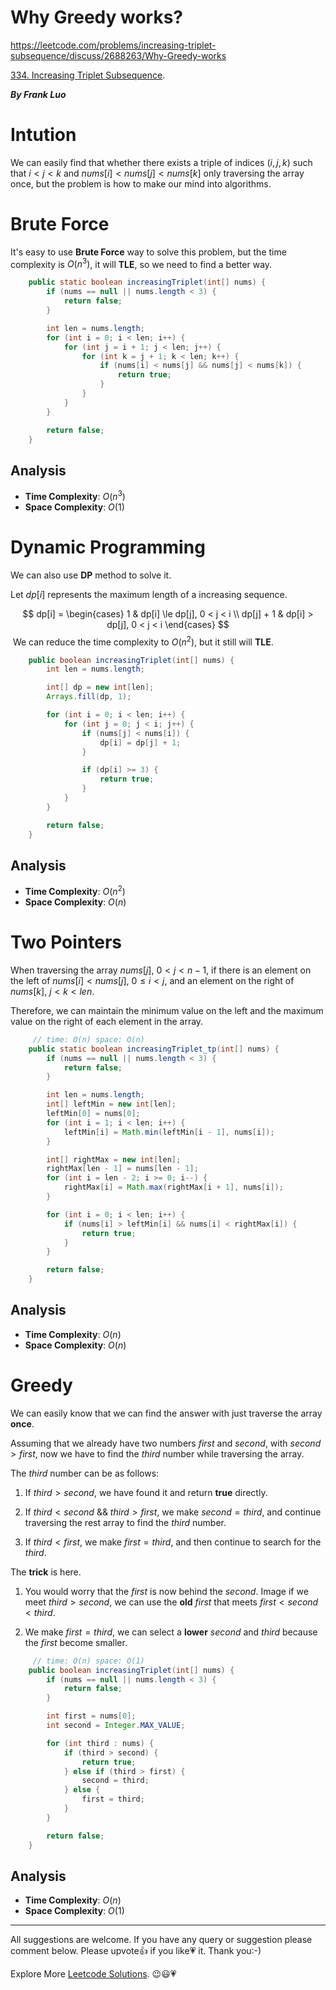 # Why Greedy works? 

https://leetcode.com/problems/increasing-triplet-subsequence/discuss/2688263/Why-Greedy-works

[334. Increasing Triplet Subsequence](https://leetcode.com/problems/increasing-triplet-subsequence/).

***By Frank Luo***

# Intution

We can easily find that whether there exists a triple of indices $(i, j, k)$ such that $i < j < k$ and $nums[i] < \textit{nums}[j] < \textit{nums}[k]$ only traversing the array once, but the problem is how to make our mind into algorithms.

# Brute Force

It's easy to use **Brute Force** way to solve this problem, but the time complexity is $O(n^3)$, it will **TLE**, so we need to find a better way.

```java
    public static boolean increasingTriplet(int[] nums) {
        if (nums == null || nums.length < 3) {
            return false;
        }

        int len = nums.length;
        for (int i = 0; i < len; i++) {
            for (int j = i + 1; j < len; j++) {
                for (int k = j + 1; k < len; k++) {
                    if (nums[i] < nums[j] && nums[j] < nums[k]) {
                        return true;
                    }
                }
            }
        }

        return false;
    }
```

## Analysis

- **Time Complexity**: $O(n^3)$
- **Space Complexity**: $O(1)$

# Dynamic Programming

We can also use **DP** method to solve it.

Let $dp[i]$ represents the maximum length of a increasing sequence.

$$
dp[i] = \begin{cases} 1 & dp[i] \le dp[j], 0 < j < i
\\
dp[j] + 1 & dp[i] > dp[j], 0 < j < i
\end{cases}
$$
​
We can reduce the time complexity to $O(n^2)$, but it still will **TLE**.

```java
    public boolean increasingTriplet(int[] nums) {
        int len = nums.length;

        int[] dp = new int[len];
        Arrays.fill(dp, 1);

        for (int i = 0; i < len; i++) {
            for (int j = 0; j < i; j++) {
                if (nums[j] < nums[i]) {
                    dp[i] = dp[j] + 1;
                }

                if (dp[i] >= 3) {
                    return true;
                }
            }
        }

        return false;
    }
```

## Analysis

- **Time Complexity**: $O(n^2)$
- **Space Complexity**: $O(n)$

# Two Pointers

When traversing the array $\textit{nums}[j]$, $0 < j < n − 1$,  if there is an element on the left of $\textit{nums}[i] < \textit{nums}[j]$, $0 \le i < j$,  and an element on the right of $\textit{nums}[k]$, $j < k < len$. 

Therefore, we can maintain the minimum value on the left and the maximum value on the right of each element in the array.

```java
     // time: O(n) space: O(n)
    public static boolean increasingTriplet_tp(int[] nums) {
        if (nums == null || nums.length < 3) {
            return false;
        }

        int len = nums.length;
        int[] leftMin = new int[len];
        leftMin[0] = nums[0];
        for (int i = 1; i < len; i++) {
            leftMin[i] = Math.min(leftMin[i - 1], nums[i]);
        }

        int[] rightMax = new int[len];
        rightMax[len - 1] = nums[len - 1];
        for (int i = len - 2; i >= 0; i--) {
            rightMax[i] = Math.max(rightMax[i + 1], nums[i]);
        }

        for (int i = 0; i < len; i++) {
            if (nums[i] > leftMin[i] && nums[i] < rightMax[i]) {
                return true;
            }
        }

        return false;
    }
```

## Analysis

- **Time Complexity**: $O(n)$
- **Space Complexity**: $O(n)$

# Greedy

We can easily know that we can find the answer with just traverse the array **once**. 

Assuming that we already have two numbers $\textit{first}$ and $\textit{second}$, with $\textit{second} > \textit{first}$, now we have to find the $\textit{third}$ number while traversing the array.

The $third$ number can be as follows:

1. If $\textit{third} > \textit{second}$,  we have found it and return **true** directly.

2. If $\textit{third} < \textit{second}$ && $\textit{third} > \textit{first}$, we make $\textit{second} = \textit{third}$, and continue traversing the rest array to find the $third$ number.

3. If $\textit{third} < \textit{first}$, we make $\textit{first} = \textit{third}$, and then continue to search for the $\textit{third}$. 

The **trick** is here.

1. You would worry that the $\textit{first}$ is now behind the $\textit{second}$. Image if we meet $\textit{third} > \textit{second}$, we can use the **old** $\textit{first}$ that meets $\textit{first} < \textit{second} < \textit{third}$.
 
2. We make $\textit{first} = \textit{third}$, we can select a **lower** $\textit{second}$ and $\textit{third}$ because the $\textit{first}$ become smaller. 

```java
     // time: O(n) space: O(1)
    public boolean increasingTriplet(int[] nums) {
        if (nums == null || nums.length < 3) {
            return false;
        }

        int first = nums[0];
        int second = Integer.MAX_VALUE;

        for (int third : nums) {
            if (third > second) {
                return true;
            } else if (third > first) {
                second = third;
            } else {
                first = third;
            }
        }

        return false;
    }
```

## Analysis

- **Time Complexity**: $O(n)$
- **Space Complexity**: $O(1)$

----------

All suggestions are welcome. 
If you have any query or suggestion please comment below.
Please upvote👍 if you like💗 it. Thank you:-)

Explore More [Leetcode Solutions](https://leetcode.com/discuss/general-discussion/1868912/My-Leetcode-Solutions-All-In-One). 😉😃💗


